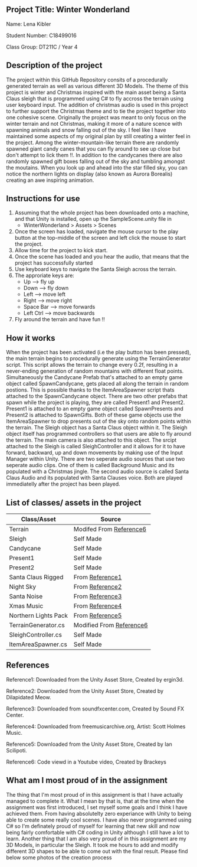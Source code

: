 ## Project Title: Winter Wonderland
Name: Lena Kibler

Student Number: C18499016

Class Group: DT211C / Year 4

## Description of the project
The project within this GitHub Repository consits of a procedurally generated terrain as well as various different 3D Models. The theme of this project is winter and Christmas inspired with the main asset being a Santa Claus sleigh that is programmed using C# to fly accross the terrain using user keyboard input. The addition of christmas audio is used in this project to further support the Christmas theme and to tie the project together into one cohesive scene. Originally the project was meant to only focus on the winter terrain and not Christmas, making it more of a nature scence with spawning animals and snow falling out of the sky. I feel like I have maintained some aspects of my original plan by still creating a winter feel in the project. Among the winter-mountain-like terrain there are randomly spawned giant candy canes that you can fly around to see up close but don't attempt to lick them !!. In addition to the candycanes there are also randomly spawned gift boxes falling out of the sky and tumbling amongst the moutains. When you look up and ahead into the star filled sky, you can notice the northern lights on display (also known as Aurora Borealis) creating an awe inspiring animation. 

## Instructions for use
1. Assuming that the whole project has been downloaded onto a machine, and that Unity is installed, open up the SampleScene.unity file in 
	* WinterWonderland > Assets > Scenes
2. Once the screen has loaded, navigate the mouse cursor to the play button at the top-middle of the screen and left click the mouse to start the project.
3. Allow time for the project to kick start.
4. Once the scene has loaded and you hear the audio, that means that the project has successfully started
5. Use keyboard keys to navigate the Santa Sleigh across the terrain.
6. The approriate keys are:
	* Up        --> fly up
	* Down      --> fly down
	* Left      --> move left
	* Right     --> move right
	* Space Bar --> move forwards
	* Left Ctrl --> move backwards
7. Fly around the terrain and have fun !!

## How it works
When the project has been activated (i.e the play button has been pressed), the main terrain begins to procedurally generate using the TerrainGenerator script. This script allows the terrain to change every 0.2f, resulting in a never-ending generation of random mountains with different float points. Simultaneously the Candycane Prefab that's attached to an empty game object called SpawnCandycane, gets placed all along the terrain in random postions. This is possible thanks to the ItemAreaSpawner script thats attached to the SpawnCandycane object. There are two other prefabs that spawn while the project is playing, they are called Present1 and Present2. Present1 is attached to an empty game object called SpawnPresents and Present2 is attached to SpawnGifts. Both of these game objects use the ItemAreaSpawner to drop presents out of the sky onto random points within the terrain. The Sleigh object has a Santa Claus object within it. The Sleigh object itself has programmed controllers so that users are able to fly around the terrain. The main camera is also attached to this object. The srcipt attached to the Sleigh is called SleighController and it allows for it to have forward, backward, up and down movements by making use of the Input Manager within Unity. There are two seperate audio sources that use two seperate audio clips. One of them is called Background Music and its populated with a Christmas jingle. The second audio source is called Santa Claus Audio and its populated with Santa Clauses voice. Both are played immediatelly after the project has been played. 

## List of classes/ assets in the project 
| Class/Asset | Source         
|-------------|----------------
| Terrain     | Modifed From [Reference6](https://www.youtube.com/watch?v=vFvwyu_ZKfU)
| Sleigh      | Self Made
| Candycane   | Self Made
| Present1    | Self Made
| Present2    | Self Made
| Santa Claus Rigged | From [Reference1](https://assetstore.unity.com/packages/3d/characters/humanoids/humans/santa-claus-rigged-167437)
| Night Sky   | From [Reference2](https://assetstore.unity.com/packages/2d/textures-materials/space-star-field-backgrounds-109689)
| Santa Noise | From [Reference3](http://soundfxcenter.com/holiday-and-festive/christmas/8d82b5_Santa_Claus_Says_Merry_Christmas_Sound_Effect.mp3)
| Xmas Music  | From [Reference4](https://freemusicarchive.org/genre/Christmas)
| Northern Lights Pack | From [Reference5](https://assetstore.unity.com/packages/vfx/particles/environment/northern-lights-pack-86980)
| TerrainGenerator.cs | Modified From [Reference6](https://www.youtube.com/watch?v=vFvwyu_ZKfU)
| SleighController.cs | Self Made
| ItemAreaSpawner.cs | Self Made

## References
Reference1: Downloaded from the Unity Asset Store, Created by ergin3d.

Reference2: Downloaded from the Unity Asset Store, Created by Dilapidated Meow.

Reference3: Downloaded from soundfxcenter.com, Created by Sound FX Center.

Reference4: Downloaded from freemusicarchive.org, Artist: Scott Holmes Music.

Reference5: Downloaded from the Unity Asset Store, Created by Ian Scilipoti.

Reference6: Code viewd in a Youtube video, Created by Brackeys

## What am I most proud of in the assignment 
The thing that I'm most proud of in this assignment is that I have actually managed to complete it. What I mean by that is, that at the time when the assignment was first introduced, I set myself some goals and I think I have achieved them. From having absolutelty zero experiance with Unity to being able to create some really cool scenes. I have also never programmed using C# so I'm definately proud of myself for learning that new skill and now being fairly comfortable with C# coding in Unity although I still have a lot to learn. Another thing that I am also very proud of in this assignment are my 3D Models, in particular the Sleigh. It took me hours to add and modify different 3D shapes to be able to come out with the final result. Please find below some photos of the creation process
